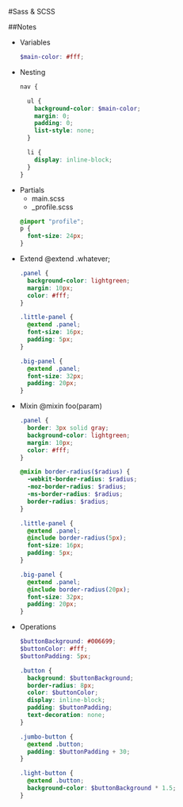 #Sass & SCSS

##Notes
  + Variables
    ```scss
    $main-color: #fff;
    ```
  + Nesting
    ```scss
    nav {

      ul {
        background-color: $main-color;
        margin: 0;
        padding: 0;
        list-style: none;
      }

      li {
        display: inline-block;
      }
    }
    ```
  + Partials
    - main.scss
    - _profile.scss
    ```scss
    @import "profile";
    p {
      font-size: 24px;
    }
    ```
  + Extend
    @extend .whatever;
    ```scss
    .panel {
      background-color: lightgreen;
      margin: 10px;
      color: #fff;
    }

    .little-panel {
      @extend .panel;
      font-size: 16px;
      padding: 5px;
    }

    .big-panel {
      @extend .panel;
      font-size: 32px;
      padding: 20px;
    }
    ```
  + Mixin
    @mixin foo(param)
    ```scss
    .panel {
      border: 3px solid gray;
      background-color: lightgreen;
      margin: 10px;
      color: #fff;
    }

    @mixin border-radius($radius) {
      -webkit-border-radius: $radius;
      -moz-border-radius: $radius;
      -ms-border-radius: $radius;
      border-radius: $radius;
    }

    .little-panel {
      @extend .panel;
      @include border-radius(5px);
      font-size: 16px;
      padding: 5px;
    }

    .big-panel {
      @extend .panel;
      @include border-radius(20px);
      font-size: 32px;
      padding: 20px;
    }
    ```
  + Operations
    ```scss
    $buttonBackground: #006699;
    $buttonColor: #fff;
    $buttonPadding: 5px;

    .button {
      background: $buttonBackground;
      border-radius: 8px;
      color: $buttonColor;
      display: inline-block;
      padding: $buttonPadding;
      text-decoration: none;
    }

    .jumbo-button {
      @extend .button;
      padding: $buttonPadding + 30;
    }

    .light-button {
      @extend .button;
      background-color: $buttonBackground * 1.5;
    }
    ```